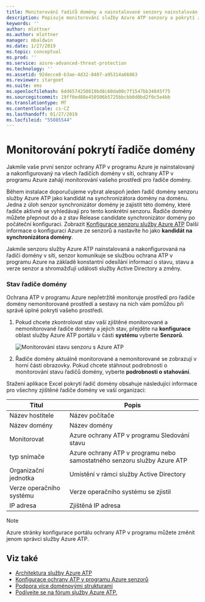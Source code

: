 ```yaml
---
title: Monitorování řadičů domény a nainstalované senzory nainstalován na řadiče domény pomocí rozšířené ochrany před internetovými útoky pro Azure | Dokumentace Microsoftu
description: Popisuje monitorování služby Azure ATP senzory a pokrytí ze senzorů pomocí služby Azure ATP
keywords: ''
author: mlottner
ms.author: mlottner
manager: mbaldwin
ms.date: 1/27/2019
ms.topic: conceptual
ms.prod: ''
ms.service: azure-advanced-threat-protection
ms.technology: ''
ms.assetid: 92decce8-b3ae-4d32-8407-a95314a66863
ms.reviewer: itargoet
ms.suite: ems
ms.openlocfilehash: 6dd6574250819bd8c60da00c7f1547bb34845f75
ms.sourcegitcommit: 19ff0ed88e450506b5725bbcbb0d0bd2f0c5e4bb
ms.translationtype: MT
ms.contentlocale: cs-CZ
ms.lasthandoff: 01/27/2019
ms.locfileid: "55085544"
---
```

# <a name="monitoring-your-domain-controller-coverage"></a>Monitorování pokrytí řadiče domény

Jakmile vaše první senzor ochrany ATP v programu Azure je nainstalovaný a nakonfigurovaný na všech řadičích domény v síti, ochrany ATP v programu Azure zahájí monitorování vašeho prostředí pro řadiče domény. 

Během instalace doporučujeme vybrat alespoň jeden řadič domény senzoru služby Azure ATP jako kandidát na synchronizátora domény na doménu. Jedna z úloh senzor synchronizátor domény je zajistit této domény, které řadiče aktivně se vyhledávají pro tento konkrétní senzoru. Řadiče domény můžete přepnout do a z stav Release candidate synchronizátor domény po počáteční konfiguraci. Zobrazit [Konfigurace senzoru služby Azure ATP](install-atp-step5.md) Další informace o konfiguraci Azure ze senzorů a nastavíte ho jako **kandidát na synchronizátora domény**. 

Jakmile senzoru služby Azure ATP nainstalovaná a nakonfigurovaná na řadiči domény v síti, senzor komunikuje se službou ochrana ATP v programu Azure na základě konstantní odesílání informací o stavu, stavu a verze senzor a shromažďují události služby Active Directory a změny.  

### <a name="domain-controller-status"></a>Stav řadiče domény

Ochrana ATP v programu Azure nepřetržitě monitoruje prostředí pro řadiče domény nemonitorované prostředí a sestavy na nich vám pomůžou při správě úplné pokrytí vašeho prostředí. 

1. Pokud chcete zkontrolovat stav vaší zjištěné monitorované a nemonitorované řadiče domény a jejich stav, přejděte na **konfigurace** oblast služby Azure ATP portálu v části **systému** vyberte **Senzorů**.
   
     ![Monitorování stavu senzoru s Azure ATP](media/atp-sensors-status-monitoring.png)

2. Řadiče domény aktuálně monitorované a nemonitorované se zobrazují v horní části obrazovky. Pokud chcete stáhnout podrobnosti o monitorování stavu řadičů domény, vyberte **podrobnosti o stahování**. 

Stažení aplikace Excel pokrytí řadič domény obsahuje následující informace pro všechny zjištěné řadiče domény ve vaší organizaci:

|Titul|Popis|
|----|----|
|Název hostitele|Název počítače|
|Název domény|Název domény|
|Monitorovat|Azure ochrany ATP v programu Sledování stavu|
|typ snímače|Azure ochrany ATP v programu nebo samostatného senzoru služby Azure ATP|
|Organizační jednotka|Umístění v rámci služby Active Directory |
|Verze operačního systému| Verze operačního systému se zjistil|
|IP adresa|Zjištěná IP adresa| 


> [!NOTE]
> Azure stránky konfigurace portálu ochrany ATP v programu můžete změnit jenom správci služby Azure ATP.


## <a name="see-also"></a>Viz také

- [Architektura služby Azure ATP](atp-architecture.md)
- [Konfigurace ochrany ATP v programu Azure senzorů](install-atp-step5.md)
- [Podpora více doménovými strukturami](atp-multi-forest.md)
- [Podívejte se na fórum služby Azure ATP.](https://aka.ms/azureatpcommunity)